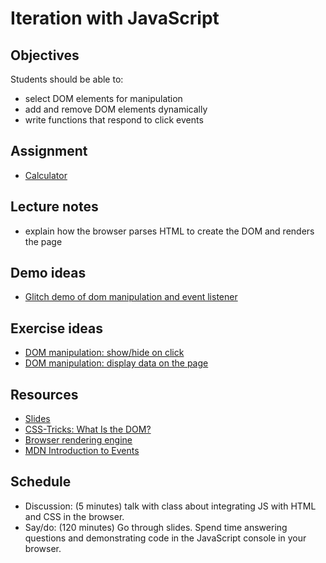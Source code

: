 # Iteration with JavaScript

## Objectives

Students should be able to:

- select DOM elements for manipulation
- add and remove DOM elements dynamically
- write functions that respond to click events

## Assignment

- [Calculator](https://github.com/momentum-assignments/js--calculator)

## Lecture notes

- explain how the browser parses HTML to create the DOM and renders the page

## Demo ideas

- [Glitch demo of dom manipulation and event listener](https://glitch.com/~bear-messages)

## Exercise ideas

- [DOM manipulation: show/hide on click](https://glitch.com/~dom-de-dom-dom)
- [DOM manipulation: display data on the page](https://glitch.com/~dom-de-dom-dom-2)

## Resources

- [Slides](slides.md)
- [CSS-Tricks: What Is the DOM?](https://css-tricks.com/dom/)
- [Browser rendering engine](https://www.html5rocks.com/en/tutorials/internals/howbrowserswork/#The_rendering_engine)
- [MDN Introduction to Events](https://developer.mozilla.org/en-US/docs/Learn/JavaScript/Building_blocks/Events)

## Schedule

- Discussion: (5 minutes) talk with class about integrating JS with HTML and CSS in the browser.
- Say/do: (120 minutes) Go through slides. Spend time answering questions and demonstrating code in the JavaScript console in your browser.
